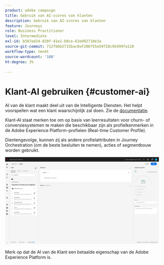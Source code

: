 ```yaml
---
product: adobe campaign
title: Gebruik van AI-scores van klanten
description: Gebruik van AI-scores van klanten
feature: Journeys
role: Business Practitioner
level: Intermediate
exl-id: b507ed24-820f-41e2-b8ce-63e992710e3a
source-git-commit: 712f66b2715bac0af206755e59728c95499fa110
workflow-type: tm+mt
source-wordcount: '108'
ht-degree: 3%

---
```


# Klant-AI gebruiken {#customer-ai}

AI van de klant maakt deel uit van de Intelligente Diensten. Het helpt voorspellen wat een klant waarschijnlijk zal doen. Zie de [documentatie](https://docs.adobe.com/content/help/en/experience-platform/intelligent-services/customer-ai/overview.html).

Klant-AI staat merken toe om op basis van leerresultaten voor churn- of conversiesystemen te maken die beschikbaar zijn als profielkenmerken in de Adobe Experience Platform-profielen (Real-time Customer Profile).

Dientengevolge, kunnen zij als andere profielattributen in Journey Orchestration (om de beste besluiten te nemen), acties of segmentbouw worden gebruikt.

![](../assets/customer-ai.png)

Merk op dat de AI van de Klant een betaalde eigenschap van de Adobe Experience Platform is.
